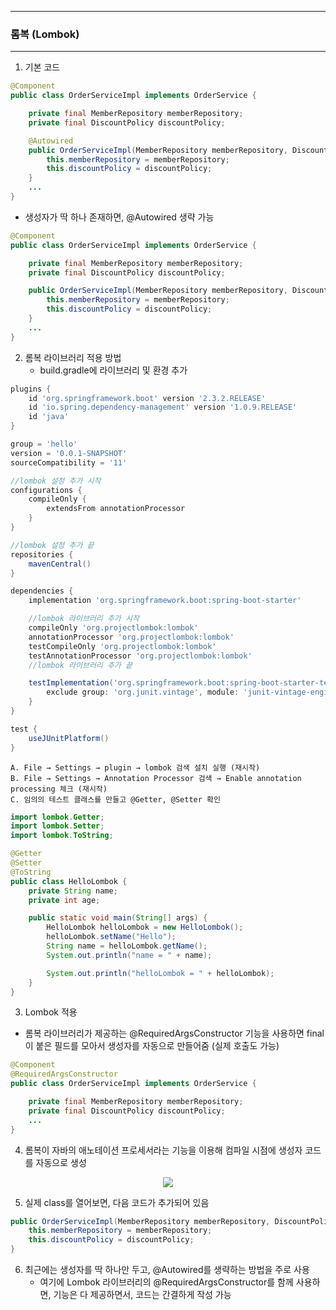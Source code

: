 -----
### 롬복 (Lombok)
-----
1. 기본 코드
```java
@Component
public class OrderServiceImpl implements OrderService {

    private final MemberRepository memberRepository;
    private final DiscountPolicy discountPolicy;

    @Autowired
    public OrderServiceImpl(MemberRepository memberRepository, DiscountPolicy discountPolicy) { // Constructor Injection
        this.memberRepository = memberRepository;
        this.discountPolicy = discountPolicy;
    }
    ...
}
```

  - 생성자가 딱 하나 존재하면, @Autowired 생략 가능
```java
@Component
public class OrderServiceImpl implements OrderService {

    private final MemberRepository memberRepository;
    private final DiscountPolicy discountPolicy;

    public OrderServiceImpl(MemberRepository memberRepository, DiscountPolicy discountPolicy) { // Constructor Injection
        this.memberRepository = memberRepository;
        this.discountPolicy = discountPolicy;
    }
    ...
}
```

2. 롬복 라이브러리 적용 방법
   - build.gradle에 라이브러리 및 환경 추가
```groovy
plugins {
    id 'org.springframework.boot' version '2.3.2.RELEASE'
    id 'io.spring.dependency-management' version '1.0.9.RELEASE' 
    id 'java'
}

group = 'hello'
version = '0.0.1-SNAPSHOT' 
sourceCompatibility = '11'

//lombok 설정 추가 시작
configurations { 
    compileOnly {
        extendsFrom annotationProcessor 
    }
}

//lombok 설정 추가 끝
repositories { 
    mavenCentral()
}

dependencies {
    implementation 'org.springframework.boot:spring-boot-starter'

    //lombok 라이브러리 추가 시작
    compileOnly 'org.projectlombok:lombok'
    annotationProcessor 'org.projectlombok:lombok' 
    testCompileOnly 'org.projectlombok:lombok'
    testAnnotationProcessor 'org.projectlombok:lombok'
    //lombok 라이브러리 추가 끝

    testImplementation('org.springframework.boot:spring-boot-starter-test') { 
        exclude group: 'org.junit.vintage', module: 'junit-vintage-engine' 
    }
}

test { 
    useJUnitPlatform()
}
```
```
A. File → Settings → plugin → lombok 검색 설치 실행 (재시작)
B. File → Settings → Annotation Processor 검색 → Enable annotation processing 체크 (재시작)
C. 임의의 테스트 클래스를 만들고 @Getter, @Setter 확인
```
```java
import lombok.Getter;
import lombok.Setter;
import lombok.ToString;

@Getter
@Setter
@ToString
public class HelloLombok {
    private String name;
    private int age;

    public static void main(String[] args) {
        HelloLombok helloLombok = new HelloLombok();
        helloLombok.setName("Hello");
        String name = helloLombok.getName();
        System.out.println("name = " + name);

        System.out.println("helloLombok = " + helloLombok);
    }
}
```

3. Lombok 적용
  - 롬복 라이브러리가 제공하는 @RequiredArgsConstructor 기능을 사용하면 final이 붙은 필드를 모아서 생성자를 자동으로 만들어줌 (실제 호출도 가능)
```java
@Component
@RequiredArgsConstructor
public class OrderServiceImpl implements OrderService {

    private final MemberRepository memberRepository;
    private final DiscountPolicy discountPolicy;
    ...
}
```

4. 롬복이 자바의 애노테이션 프로세서라는 기능을 이용해 컴파일 시점에 생성자 코드를 자동으로 생성
<div align="center">
<img src="https://github.com/sooyounghan/Spring/assets/34672301/b7c65fe1-ffc7-4300-9e34-57ef53662003">
</div>

5. 실제 class를 열어보면, 다음 코드가 추가되어 있음
```java
public OrderServiceImpl(MemberRepository memberRepository, DiscountPolicy discountPolicy) { // Constructor Injection
    this.memberRepository = memberRepository;
    this.discountPolicy = discountPolicy;
}
```

6. 최근에는 생성자를 딱 하나만 두고, @Autowired를 생략하는 방법을 주로 사용
   - 여기에 Lombok 라이브러리의 @RequiredArgsConstructor를 함께 사용하면, 기능은 다 제공하면서, 코드는 간결하게 작성 가능
